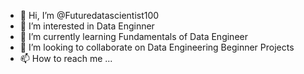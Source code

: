 - 👋 Hi, I’m @Futuredatascientist100
- 👀 I’m interested in Data Enginner
- 🌱 I’m currently learning Fundamentals of Data Engineer
- 💞️ I’m looking to collaborate on Data Engineering Beginner Projects
- 📫 How to reach me ...

<!---
Futuredatascientist100/Futuredatascientist100 is a ✨ special ✨ repository because its `README.md` (this file) appears on your GitHub profile.
You can click the Preview link to take a look at your changes.
--->
